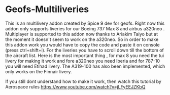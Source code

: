 # Geofs-Multiliveries
 This is an multilivery addon created by Spice 9 dev for geofs. Right now this addon only supports liveries for our Boeing 737 Max 8 and airbus a320neo . Multiplayer is supported to this addon now thanks to Ariakim Taiyo but at the moment it doesn't seem to work on the a320neo. 
So in order to make this addon work you would have to copy the code and paste it on console (press ctrl+shift+i). For the liveries you have to scroll down till the bottom of the aircraft list. Here is the most important thing , for max 8 you need the tui livery for making it work and fore a320neo you need Iberia and for 787-10 you will need Etihad livery. The A319-100 has also been implemented, which only works on the Finnair livery.

If you still dont understand how to make it work, then watch this tutorial by Aerospace rules https://www.youtube.com/watch?v=jLFyEEJZKbQ

